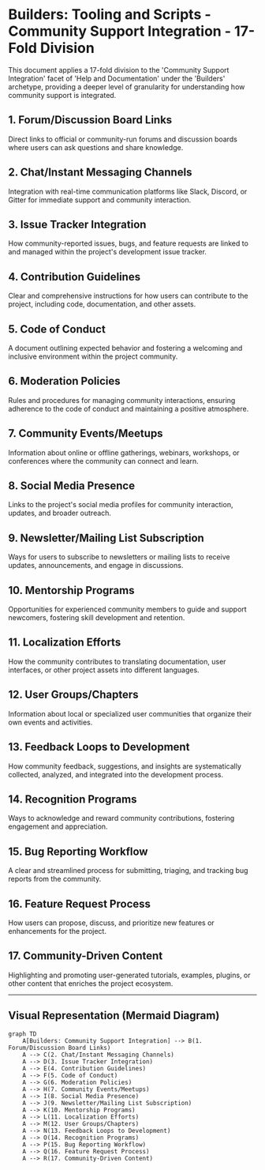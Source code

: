 # Builders: Tooling and Scripts - Community Support Integration - 17-Fold Division

This document applies a 17-fold division to the 'Community Support Integration' facet of 'Help and Documentation' under the 'Builders' archetype, providing a deeper level of granularity for understanding how community support is integrated.

## 1. Forum/Discussion Board Links

Direct links to official or community-run forums and discussion boards where users can ask questions and share knowledge.

## 2. Chat/Instant Messaging Channels

Integration with real-time communication platforms like Slack, Discord, or Gitter for immediate support and community interaction.

## 3. Issue Tracker Integration

How community-reported issues, bugs, and feature requests are linked to and managed within the project's development issue tracker.

## 4. Contribution Guidelines

Clear and comprehensive instructions for how users can contribute to the project, including code, documentation, and other assets.

## 5. Code of Conduct

A document outlining expected behavior and fostering a welcoming and inclusive environment within the project community.

## 6. Moderation Policies

Rules and procedures for managing community interactions, ensuring adherence to the code of conduct and maintaining a positive atmosphere.

## 7. Community Events/Meetups

Information about online or offline gatherings, webinars, workshops, or conferences where the community can connect and learn.

## 8. Social Media Presence

Links to the project's social media profiles for community interaction, updates, and broader outreach.

## 9. Newsletter/Mailing List Subscription

Ways for users to subscribe to newsletters or mailing lists to receive updates, announcements, and engage in discussions.

## 10. Mentorship Programs

Opportunities for experienced community members to guide and support newcomers, fostering skill development and retention.

## 11. Localization Efforts

How the community contributes to translating documentation, user interfaces, or other project assets into different languages.

## 12. User Groups/Chapters

Information about local or specialized user communities that organize their own events and activities.

## 13. Feedback Loops to Development

How community feedback, suggestions, and insights are systematically collected, analyzed, and integrated into the development process.

## 14. Recognition Programs

Ways to acknowledge and reward community contributions, fostering engagement and appreciation.

## 15. Bug Reporting Workflow

A clear and streamlined process for submitting, triaging, and tracking bug reports from the community.

## 16. Feature Request Process

How users can propose, discuss, and prioritize new features or enhancements for the project.

## 17. Community-Driven Content

Highlighting and promoting user-generated tutorials, examples, plugins, or other content that enriches the project ecosystem.

---

## Visual Representation (Mermaid Diagram)

```mermaid
graph TD
    A[Builders: Community Support Integration] --> B(1. Forum/Discussion Board Links)
    A --> C(2. Chat/Instant Messaging Channels)
    A --> D(3. Issue Tracker Integration)
    A --> E(4. Contribution Guidelines)
    A --> F(5. Code of Conduct)
    A --> G(6. Moderation Policies)
    A --> H(7. Community Events/Meetups)
    A --> I(8. Social Media Presence)
    A --> J(9. Newsletter/Mailing List Subscription)
    A --> K(10. Mentorship Programs)
    A --> L(11. Localization Efforts)
    A --> M(12. User Groups/Chapters)
    A --> N(13. Feedback Loops to Development)
    A --> O(14. Recognition Programs)
    A --> P(15. Bug Reporting Workflow)
    A --> Q(16. Feature Request Process)
    A --> R(17. Community-Driven Content)
```
